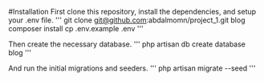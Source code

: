 #Installation
First clone this repository, install the dependencies, and setup your .env file.
''' 
git clone git@github.com:abdalmomn/project_1.git blog
composer install
cp .env.example .env
'''

Then create the necessary database.
'''
php artisan db
create database blog
'''

And run the initial migrations and seeders.
'''
php artisan migrate --seed
'''
